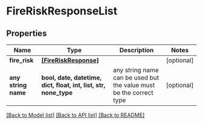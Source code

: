 # FireRiskResponseList


## Properties
Name | Type | Description | Notes
------------ | ------------- | ------------- | -------------
**fire_risk** | [**[FireRiskResponse]**](FireRiskResponse.md) |  | [optional] 
**any string name** | **bool, date, datetime, dict, float, int, list, str, none_type** | any string name can be used but the value must be the correct type | [optional]

[[Back to Model list]](../README.md#documentation-for-models) [[Back to API list]](../README.md#documentation-for-api-endpoints) [[Back to README]](../README.md)


